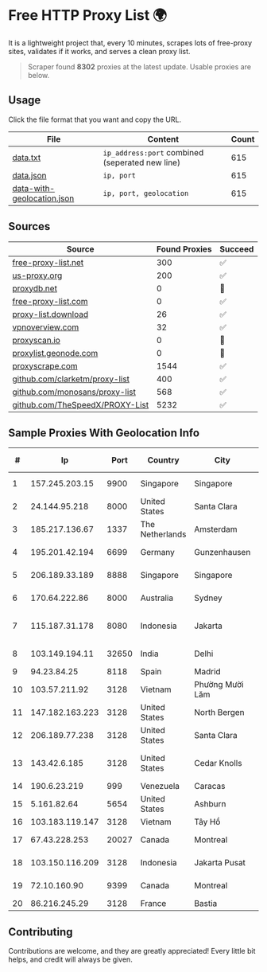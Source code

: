 
# Free HTTP Proxy List 🌍

It is a lightweight project that, every 10 minutes, scrapes lots of free-proxy sites, validates if it works, and serves a clean proxy list.


> Scraper found **8302** proxies at the latest update. Usable proxies are below.

## Usage

Click the file format that you want and copy the URL.


|File|Content|Count|
|----|-------|-----|
|[data.txt](https://raw.githubusercontent.com/themiralay/Proxy-List-World/master/data.txt)|`ip_address:port` combined (seperated new line)|615|
|[data.json](https://raw.githubusercontent.com/themiralay/Proxy-List-World/master/data.json)|`ip, port`|615|
|[data-with-geolocation.json](https://raw.githubusercontent.com/themiralay/Proxy-List-World/master/data-with-geolocation.json)|`ip, port, geolocation`|615|

## Sources

|Source|Found Proxies|Succeed|
|------|-------------|-------|
|[free-proxy-list.net](https://free-proxy-list.net)|300|✅|
|[us-proxy.org](https://www.us-proxy.org)|200|✅|
|[proxydb.net](http://proxydb.net)|0|🚫|
|[free-proxy-list.com](https://free-proxy-list.com/?page=&port=&type%5B%5D=http&type%5B%5D=https&up_time=0&search=Search)|0|✅|
|[proxy-list.download](https://www.proxy-list.download/HTTP)|26|✅|
|[vpnoverview.com](https://vpnoverview.com/privacy/anonymous-browsing/free-proxy-servers)|32|✅|
|[proxyscan.io](https://www.proxyscan.io)|0|🚫|
|[proxylist.geonode.com](https://proxylist.geonode.com/api/proxy-list?limit=300&page=1&sort_by=lastChecked&sort_type=desc&protocols=http,https)|0|🚫|
|[proxyscrape.com](https://api.proxyscrape.com/v2/?request=displayproxies&protocol=http&timeout=10000&country=all&ssl=all&anonymity=all)|1544|✅|
|[github.com/clarketm/proxy-list](https://raw.githubusercontent.com/clarketm/proxy-list/master/proxy-list-raw.txt)|400|✅|
|[github.com/monosans/proxy-list](https://raw.githubusercontent.com/monosans/proxy-list/main/proxies/http.txt)|568|✅|
|[github.com/TheSpeedX/PROXY-List](https://raw.githubusercontent.com/TheSpeedX/PROXY-List/master/http.txt)|5232|✅|


## Sample Proxies With Geolocation Info

|#|Ip|Port|Country|City|Internet Service Provider|
|-|--|----|-------|----|-------------------------|
|1|157.245.203.15|9900|Singapore|Singapore|DigitalOcean, LLC|
|2|24.144.95.218|8000|United States|Santa Clara|DigitalOcean, LLC|
|3|185.217.136.67|1337|The Netherlands|Amsterdam|Stallion Network Services Limited|
|4|195.201.42.194|6699|Germany|Gunzenhausen|Hetzner Online GmbH|
|5|206.189.33.189|8888|Singapore|Singapore|DigitalOcean, LLC|
|6|170.64.222.86|8000|Australia|Sydney|DigitalOcean, LLC|
|7|115.187.31.178|8080|Indonesia|Jakarta|PT. Fiber Networks Indonesia|
|8|103.149.194.11|32650|India|Delhi|Kavya Internet Services Pvt Ltd|
|9|94.23.84.25|8118|Spain|Madrid|OVH ISP|
|10|103.57.211.92|3128|Vietnam|Phường Mười Lăm|NHANHOA|
|11|147.182.163.223|3128|United States|North Bergen|DigitalOcean, LLC|
|12|206.189.77.238|3128|United States|Santa Clara|DigitalOcean, LLC|
|13|143.42.6.185|3128|United States|Cedar Knolls|Akamai Technologies, Inc.|
|14|190.6.23.219|999|Venezuela|Caracas|Net Uno|
|15|5.161.82.64|5654|United States|Ashburn|Hetzner Online GmbH|
|16|103.183.119.147|3128|Vietnam|Tây Hồ|MYCLOUD|
|17|67.43.228.253|20027|Canada|Montreal|GloboTech Communications|
|18|103.150.116.209|3128|Indonesia|Jakarta Pusat|PT Biznet Gio Nusantara|
|19|72.10.160.90|9399|Canada|Montreal|GloboTech Communications|
|20|86.216.245.29|3128|France|Bastia|Orange|



## Contributing

Contributions are welcome, and they are greatly appreciated! Every
little bit helps, and credit will always be given.

